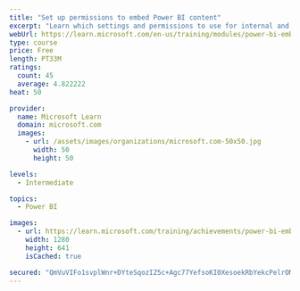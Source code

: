 ```yaml
---
title: "Set up permissions to embed Power BI content"
excerpt: "Learn which settings and permissions to use for internal and external users of your app with embedded Power BI content."
webUrl: https://learn.microsoft.com/en-us/training/modules/power-bi-embedded-permissions-content/
type: course
price: Free
length: PT33M
ratings:
  count: 45
  average: 4.822222
heat: 50

provider:
  name: Microsoft Learn
  domain: microsoft.com
  images:
    - url: /assets/images/organizations/microsoft.com-50x50.jpg
      width: 50
      height: 50

levels:
  - Intermediate

topics:
  - Power BI

images:
  - url: https://learn.microsoft.com/training/achievements/power-bi-embedded-permissions-content-social.png
    width: 1280
    height: 641
    isCached: true

secured: "QmVuVIFo1svplWnr+DYteSqozIZ5c+Agc77YefsoKI0XesoekRbYekcPelrOM/x8rNDt7qmc6P692zFznhxYkJFanjdVI61Kl8WhlEoqbqUTgFe4DBJ+Jj31l5JbeAxFDyWifcYA8eOT4ivN8WBCa4YpVmI4H2yLqmreRl0W0sgFvaPfkeXg4LVeR7L0EBOOkSErUf9FEYsErd1zlAB7uEU7/ar/1POqNMtFOkI6URihpMsaXynqtl+URJE+i1tLfVqX9BJxqVNGy8RQhFs9XskX/yl50a2hAEKS3XK86Z8IIkmhuOmn2zdiahVNdXDufC42f2wGVR8Pgv/MzhFd49IA+5QlY+i0gFTqoFSJ/ZfTkixBFziVy8MaunnLYYV7P9mv2/EAcfTmgm1pFbO1CusdCPH+aSEnkEjPP3o/+k8=;Zpby4bmO/m6Lgc627hHYBw=="
---
```


